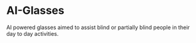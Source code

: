 # AI-Glasses
AI powered glasses aimed to assist blind or partially blind people in their day to day activities.
